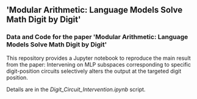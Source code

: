 ## 'Modular Arithmetic: Language Models Solve Math Digit by Digit'
### Data and Code for the paper 'Modular Arithmetic: Language Models Solve Math Digit by Digit'

This repository provides a Jupyter notebook to reproduce the main result from the paper: Intervening on MLP subspaces corresponding to specific digit-position circuits selectively alters the output at the targeted digit position.

Details are in the *Digit_Circuit_Intervention.ipynb* script. 
